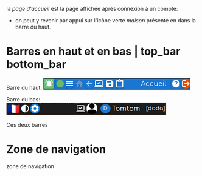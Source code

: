 la _page d'accueil_ est la page affichée après connexion à un compte:
- on peut y revenir par appui sur l'icône verte _maison_ présente en dans la barre du haut.

# Barres en haut et en bas | top_bar bottom_bar
Barre du haut: 
<img src="top_bar.png" style="background-color:white">

Barre du bas: 
<img src="bottom_bar.png" style="background-color:white">

Ces deux barres 
# Zone de navigation
zone de navigation

